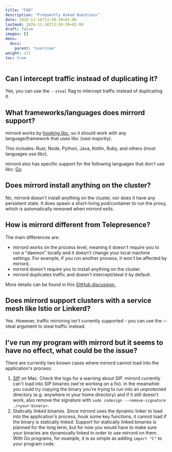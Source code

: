 ```yaml
---
title: "FAQ"
description: "Frequently Asked Questions"
date: 2020-11-16T13:59:39+01:00
lastmod: 2020-11-16T13:59:39+01:00
draft: false
images: []
menu:
  docs:
    parent: "overview"
weight: 121
toc: true
---
```


## Can I intercept traffic instead of duplicating it?

Yes, you can use the `--steal` flag to intercept traffic instead of duplicating it.

## What frameworks/languages does mirrord support?

mirrord works by [hooking libc](https://metalbear.co/blog/mirrord-internals-hooking-libc-functions-in-rust-and-fixing-bugs/), so it should work with any language/framework that uses libc (vast majority).

This includes: Rust, Node, Python, Java, Kotlin, Ruby, and others (most languages use libc).

mirrord also has specific support for the following languages that don't use libc: [Go](https://metalbear.co/blog/hooking-go-from-rust-hitchhikers-guide-to-the-go-laxy/)

## Does mirrord install anything on the cluster?

No, mirrord doesn't install anything on the cluster, nor does it have any persistent state. It does spawn a short-living pod/container to run the proxy, which is automatically removed when mirrord exits.

## How is mirrord different from Telepresence?

The main differences are:
* mirrord works on the process level, meaning it doesn't require you to run a "daemon" locally and it doesn't change your local machine settings. For example, if you run another process, it *won't* be affected by mirrord.
* mirrord doesn't require you to install anything on the cluster.
* mirrord duplicates traffic and doesn't intercept/steal it by default.

More details can be found in this [GitHub discussion.](https://github.com/metalbear-co/mirrord/discussions/154#discussioncomment-2972127)

## Does mirrord support clusters with a service mesh like Istio or Linkerd?

Yes. However, traffic mirroring isn't currently supported - you can use the --steal argument to steal traffic instead.

## I've run my program with mirrord but it seems to have no effect, what could be the issue?

There are currently two known cases where mirrord cannot load into the application's process:
1. [SIP](https://en.wikipedia.org/wiki/System_Integrity_Protection) on Mac. Check the logs for a warning about SIP.
   mirrord currently can't load into SIP binaries (we're working on a fix). In the meanwhile you could try
   copying the binary you're trying to run into an unprotected directory (e.g. anywhere in your home directory) and
   if it still doesn't work, also remove the signature with `sudo codesign --remove-signature ./<your-binary>`.
2. Statically linked binaries. Since mirrord uses the dynamic linker to load into the application's process, 
   hook some key functions, it cannot load if the binary is statically linked. Support for statically linked
   binaries is planned for the long term, but for now you would have to make sure your binaries are dynamically
   linked in order to use mirrord on them. With Go programs, for example, it is as simple as adding `import "C"` to
   your program code.

